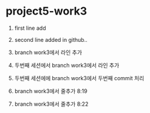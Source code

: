 # project5-work3

1. first line add

2. second line added in github..

3. branch work3에서 라인 추가

4. 두번째 세션에서 branch work3에서 라인 추가

5. 두번째 세션에에 branch work3에서 두번째 commit 처리

6. branch work3에서 줄추가  8:19 

7. branch work3에서 줄추가  8:22
 